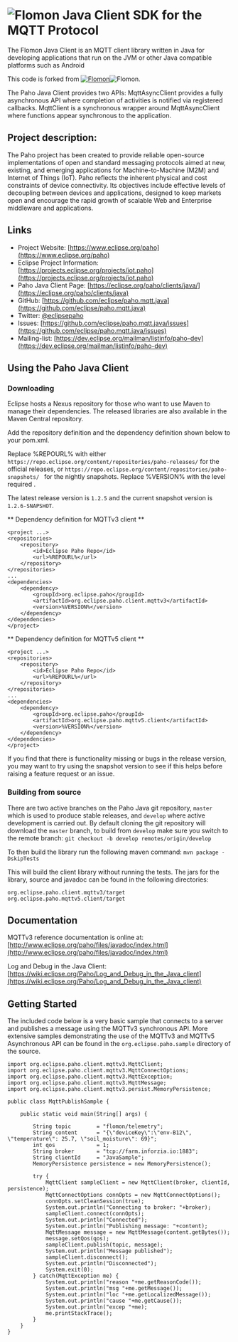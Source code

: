 

# ![Flomon](https://img.shields.io/badge/FLOMON-blue) Java Client SDK for the MQTT Protocol

The Flomon Java Client is an MQTT client library written in Java for developing applications that run on the JVM or other Java compatible platforms such as Android

This code is forked from [![Flomon](https://img.shields.io/badge/Paho-Project-blue)](https://github.com/orgs/eclipse/repositories?q=java+mqtt&type=all&language=&sort=)![Flomon](https://img.shields.io/badge/version-1.2.5-blue).

The Paho Java Client provides two APIs: MqttAsyncClient provides a fully asynchronous API where completion of activities is notified via registered callbacks. MqttClient is a synchronous wrapper around MqttAsyncClient where functions appear synchronous to the application.


## Project description:

The Paho project has been created to provide reliable open-source implementations of open and standard messaging protocols aimed at new, existing, and emerging applications for Machine-to-Machine (M2M) and Internet of Things (IoT).
Paho reflects the inherent physical and cost constraints of device connectivity. Its objectives include effective levels of decoupling between devices and applications, designed to keep markets open and encourage the rapid growth of scalable Web and Enterprise middleware and applications.


## Links

- Project Website: [https://www.eclipse.org/paho](https://www.eclipse.org/paho)
- Eclipse Project Information: [https://projects.eclipse.org/projects/iot.paho](https://projects.eclipse.org/projects/iot.paho)
- Paho Java Client Page: [https://eclipse.org/paho/clients/java/](https://eclipse.org/paho/clients/java)
- GitHub: [https://github.com/eclipse/paho.mqtt.java](https://github.com/eclipse/paho.mqtt.java)
- Twitter: [@eclipsepaho](https://twitter.com/eclipsepaho)
- Issues: [https://github.com/eclipse/paho.mqtt.java/issues](https://github.com/eclipse/paho.mqtt.java/issues)
- Mailing-list: [https://dev.eclipse.org/mailman/listinfo/paho-dev](https://dev.eclipse.org/mailman/listinfo/paho-dev)

## Using the Paho Java Client

### Downloading

Eclipse hosts a Nexus repository for those who want to use Maven to manage their dependencies. The released libraries are also available in the Maven Central repository.

Add the repository definition and the dependency definition shown below to your pom.xml.

Replace %REPOURL% with either ``` https://repo.eclipse.org/content/repositories/paho-releases/ ``` for the official releases, or ``` https://repo.eclipse.org/content/repositories/paho-snapshots/  ``` for the nightly snapshots. Replace %VERSION% with the level required .

The latest release version is ```1.2.5``` and the current snapshot version is ```1.2.6-SNAPSHOT```.

** Dependency definition for MQTTv3 client **
```
<project ...>
<repositories>
    <repository>
        <id>Eclipse Paho Repo</id>
        <url>%REPOURL%</url>
    </repository>
</repositories>
...
<dependencies>
    <dependency>
        <groupId>org.eclipse.paho</groupId>
        <artifactId>org.eclipse.paho.client.mqttv3</artifactId>
        <version>%VERSION%</version>
    </dependency>
</dependencies>
</project>
```

** Dependency definition for MQTTv5 client **
```
<project ...>
<repositories>
    <repository>
        <id>Eclipse Paho Repo</id>
        <url>%REPOURL%</url>
    </repository>
</repositories>
...
<dependencies>
    <dependency>
        <groupId>org.eclipse.paho</groupId>
        <artifactId>org.eclipse.paho.mqttv5.client</artifactId>
        <version>%VERSION%</version>
    </dependency>
</dependencies>
</project>
```

If you find that there is functionality missing or bugs in the release version, you may want to try using the snapshot version to see if this helps before raising a feature request or an issue.

### Building from source

There are two active branches on the Paho Java git repository, ```master``` which is used to produce stable releases, and ```develop``` where active development is carried out. By default cloning the git repository will download the ```master``` branch, to build from ```develop``` make sure you switch to the remote branch: ``` git checkout -b develop remotes/origin/develop ```

To then build the library run the following maven command: ```mvn package -DskipTests```

This will build the client library without running the tests. The jars for the library, source and javadoc can be found in the following directories:
```
org.eclipse.paho.client.mqttv3/target
org.eclipse.paho.mqttv5.client/target
```

## Documentation
MQTTv3 reference documentation is online at: [http://www.eclipse.org/paho/files/javadoc/index.html](http://www.eclipse.org/paho/files/javadoc/index.html)

Log and Debug in the Java Client: [https://wiki.eclipse.org/Paho/Log_and_Debug_in_the_Java_client](https://wiki.eclipse.org/Paho/Log_and_Debug_in_the_Java_client)

## Getting Started

The included code below is a very basic sample that connects to a server and publishes a message using the MQTTv3 synchronous API. More extensive samples demonstrating the use of the MQTTv3 and MQTTv5 Asynchronous API can be found in the ```org.eclipse.paho.sample``` directory of the source.


```
import org.eclipse.paho.client.mqttv3.MqttClient;
import org.eclipse.paho.client.mqttv3.MqttConnectOptions;
import org.eclipse.paho.client.mqttv3.MqttException;
import org.eclipse.paho.client.mqttv3.MqttMessage;
import org.eclipse.paho.client.mqttv3.persist.MemoryPersistence;

public class MqttPublishSample {

    public static void main(String[] args) {

        String topic        = "flomon/telemetry";
        String content      = "{\"deviceKey\":\"env-B12\", \"temperature\": 25.7, \"soil_moisture\": 69}";
        int qos             = 1;
        String broker       = "tcp://farm.inforzia.io:1883";
        String clientId     = "JavaSample";
        MemoryPersistence persistence = new MemoryPersistence();

        try {
            MqttClient sampleClient = new MqttClient(broker, clientId, persistence);
            MqttConnectOptions connOpts = new MqttConnectOptions();
            connOpts.setCleanSession(true);
            System.out.println("Connecting to broker: "+broker);
            sampleClient.connect(connOpts);
            System.out.println("Connected");
            System.out.println("Publishing message: "+content);
            MqttMessage message = new MqttMessage(content.getBytes());
            message.setQos(qos);
            sampleClient.publish(topic, message);
            System.out.println("Message published");
            sampleClient.disconnect();
            System.out.println("Disconnected");
            System.exit(0);
        } catch(MqttException me) {
            System.out.println("reason "+me.getReasonCode());
            System.out.println("msg "+me.getMessage());
            System.out.println("loc "+me.getLocalizedMessage());
            System.out.println("cause "+me.getCause());
            System.out.println("excep "+me);
            me.printStackTrace();
        }
    }
}
```
